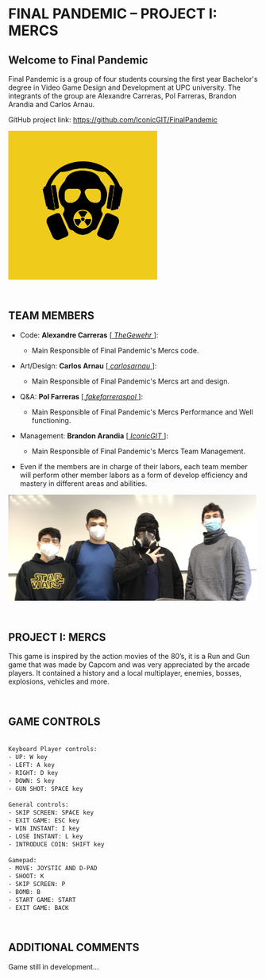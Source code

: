 # FINAL PANDEMIC – PROJECT I: MERCS

## Welcome to Final Pandemic

Final Pandemic is a group of four students coursing the first year Bachelor's degree in Video Game Design and Development at UPC university. The integrants of the group are Alexandre Carreras, Pol Farreras, Brandon Arandia and Carlos Arnau.

GitHub project link: https://github.com/IconicGIT/FinalPandemic

<img src="https://github.com/IconicGIT/FinalPandemic/blob/cb693d4b3a26262534e4ad21a4b44a8c08d24ca4/Images/Logo.png" width=300 align=middle>

<p>&nbsp;</p>

## TEAM MEMBERS

- Code: **Alexandre Carreras** [[ _TheGewehr_ ](https://github.com/TheGewehr)]:
  - Main Responsible of Final Pandemic's Mercs code.

- Art/Design: **Carlos Arnau** [[ _carlosarnau_ ](https://github.com/carlosarnau)]:
  - Main Responsible of Final Pandemic's Mercs art and design.

- Q&A: **Pol Farreras** [[ _fakefarreraspol_ ](https://github.com/fakefarreraspol)]:
  - Main Responsible of Final Pandemic's Mercs Performance and Well functioning.

- Management: **Brandon Arandia** [[ _IconicGIT_ ](https://github.com/IconicGIT)]:
  - Main Responsible of Final Pandemic's Mercs Team Management.

* Even if the members are in charge of their labors, each team member will perform other member labors as a form of develop efficiency and mastery in different areas and abilities.

<img src="https://github.com/IconicGIT/FinalPandemic/blob/a01aeceb6546c90fb7fe63bdacd08d361794d725/Images/team_photo.JPG" width=500 align=middle>

<p>&nbsp;</p>

## PROJECT I: MERCS

This game is inspired by the action movies of the 80’s, it is a Run and Gun game that was made by Capcom and was very appreciated by the arcade players. It contained a history and a local multiplayer, enemies, bosses, explosions, vehicles and more. 

<p>&nbsp;</p>

## GAME CONTROLS
~~~~~~~~~~~~~~~

Keyboard Player controls:
- UP: W key
- LEFT: A key
- RIGHT: D key
- DOWN: S key
- GUN SHOT: SPACE key

General controls:
- SKIP SCREEN: SPACE key
- EXIT GAME: ESC key
- WIN INSTANT: I key
- LOSE INSTANT: L key
- INTRODUCE COIN: SHIFT key

Gamepad:
- MOVE: JOYSTIC AND D-PAD
- SHOOT: K
- SKIP SCREEN: P
- BOMB: B
- START GAME: START
- EXIT GAME: BACK

~~~~~~~~~~~~~~~

<p>&nbsp;</p>

## ADDITIONAL COMMENTS

Game still in development...
